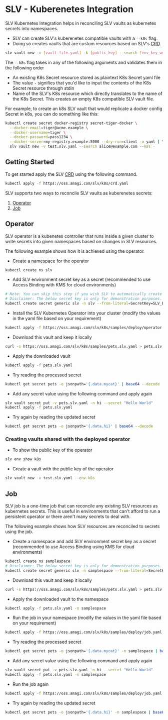 # SLV - Kuberenetes Integration

SLV Kubernetes Integration helps in reconciling SLV vaults as kubernetes secrets into namespaces.
- SLV can create SLV's kuberenetes compatible vaults with a `--k8s` flag.
- Doing so creates vaults that are custom resources based on SLV's [CRD](https://oss.amagi.com/slv/k8s/crd.yaml).

```sh
slv vault new -v [vault-file.yaml] -k [public_key] --search [env_key_word] --k8s [k8s-secret-file-path | - | k8s-slv-resource-name]
```

The `--k8s` flag takes in any of the following arguments and validates them in the following order
- An existing K8s Secret resource stored as plaintext K8s Secret yaml file
- The value `-` signifies that you'd like to input the contents of the K8s Secret resource through stdin
- Name of the SLV's K8s resource which directly translates to the name of the K8s Secret. This creates an empty K8s compatible SLV vault file.

For example, to create an k8s SLV vault that would replicate a docker config Secret in k8s, you can do something like this:
```sh
kubectl create secret docker-registry secret-tiger-docker \
  --docker-email=tiger@acme.example \
  --docker-username=tiger \
  --docker-password=pass1234 \
  --docker-server=my-registry.example:5000 --dry-run=client -o yaml | \
  slv vault new -v test.slv.yaml --search alice@example.com --k8s -
```

## Getting Started
To get started apply the SLV [CRD](https://oss.amagi.com/slv/k8s/crd.yaml) using the following command.
```sh
kubectl apply -f https://oss.amagi.com/slv/k8s/crd.yaml
```

SLV supports two ways to reconcile SLV vaults as kuberenetes secrets:
1. [Operator](#operator)
2. [Job](#job)

## Operator
SLV operator is a kubenetes controller that runs inside a given cluster to write secrets into given namespaces based on changes in SLV resources.

The following example shows how it is achieved using the operator.

- Create a namespace for the operator
```sh
kubectl create ns slv
```
- Add SLV environment secret key as a secret (recommended to use Access Binding with KMS for cloud environments)
```sh
# Note: You can skip this step if you wish SLV to automatically create a secret key for you (suitable for test environments).
# Disclaimer: The below secret key is only for demonstration purposes. Please avoid using it in production.
kubectl create secret generic slv -n slv --from-literal=SecretKey=SLV_ESK_AEAEKAAATI5CXB7QMFSUGY4RUT6UTUSK7SGMIECTJKRTQBFY6BN5ZV5M5XGF6DWLV2RVCJJSMXH43DJ6A5TK7Y6L6PYEMCDGQRBX46GUQPUIYUQ
```
- Install the SLV Kubernetes Operator into your cluster (modify the values in the yaml file based on your requirement)
```sh
kubectl apply -f https://oss.amagi.com/slv/k8s/samples/deploy/operator.yaml
```
- Download this vault and keep it locally
```sh
curl -s https://oss.amagi.com/slv/k8s/samples/pets.slv.yaml > pets.slv.yaml
```
- Apply the downloaded vault
```sh
kubectl apply -f pets.slv.yaml
```
- Try reading the processed secret
```sh
kubectl get secret pets -o jsonpath='{.data.mycat}' | base64 --decode
```
- Add any secret value using the following command and apply again
```sh
slv vault secret put -v pets.slv.yaml -n hi --secret "Hello World"
kubectl apply -f pets.slv.yaml
```
- Try again by reading the updated secret
```sh
kubectl get secret pets -o jsonpath='{.data.hi}' | base64 --decode
```
### Creating vaults shared with the deployed operator
- To show the public key of the operator
```sh
slv env show k8s
```
- Create a vault with the public key of the operator
```sh
slv vault new -v test.slv.yaml --env-k8s
```


## Job
SLV job is a one-time job that can reconcile any existing SLV resources as kubernetes secrets. This is useful in environments that can't afford to run a persistent operator or there aren't many secrets to deal with.

The following example shows how SLV resources are reconciled to secrets using the job.

- Create a namespace and add SLV environment secret key as a secret (recommended to use Access Binding using KMS for cloud environments)
```sh
kubectl create ns samplespace
# Disclaimer: The below secret key is only for demonstration purposes. Please avoid using it in production.
kubectl create secret generic slv -n samplespace --from-literal=SecretKey=SLV_ESK_AEAEKAAATI5CXB7QMFSUGY4RUT6UTUSK7SGMIECTJKRTQBFY6BN5ZV5M5XGF6DWLV2RVCJJSMXH43DJ6A5TK7Y6L6PYEMCDGQRBX46GUQPUIYUQ
```
- Download this vault and keep it locally
```sh
curl -s https://oss.amagi.com/slv/k8s/samples/pets.slv.yaml > pets.slv.yaml
```
- Apply the downloaded vault to the namespace
```sh
kubectl apply -f pets.slv.yaml -n samplespace
```
- Run the job in your namespace (modify the values in the yaml file based on your requirement)
```sh
kubectl apply -f https://oss.amagi.com/slv/k8s/samples/deploy/job.yaml -n samplespace
```
- Try reading the processed secret
```sh
kubectl get secret pets -o jsonpath='{.data.mycat}' -n samplespace | base64 --decode
```
- Add any secret value using the following command and apply again
```sh
slv vault secret put -v pets.slv.yaml -n hi --secret "Hello World"
kubectl apply -f pets.slv.yaml -n samplespace
```
- Run the job again
```sh
kubectl apply -f https://oss.amagi.com/slv/k8s/samples/deploy/job.yaml -n samplespace
```
- Try again by reading the updated secret
```sh
kubectl get secret pets -o jsonpath='{.data.hi}' -n samplespace | base64 --decode
```
